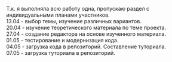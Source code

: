 Т.к. я выполняла всю работу одна, пропускаю раздел с индивидуальными планами участников.   
13.04 - выбор темы, изучение различных вариантов.   
20.04 - изучение теоретического материала по теме проекта.   
27.04 - создание редактора на основе изученного материала.   
01.05 - тестирование и модернизация кода.   
04.05 - загрузка кода в репозиторий. Составление туториала.    
07.05 - загрузка туториала в репозиторий.  
